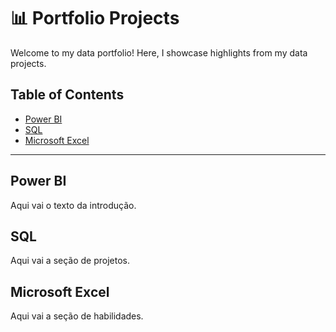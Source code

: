 # 📊 Portfolio Projects
Welcome to my data portfolio! Here, I showcase highlights from my data projects.
## Table of Contents

- [Power BI](#power-bi)
- [SQL](#sql)
- [Microsoft Excel](#microsoft-excel)

---

## Power BI

Aqui vai o texto da introdução.

## SQL

Aqui vai a seção de projetos.

## Microsoft Excel

Aqui vai a seção de habilidades.

